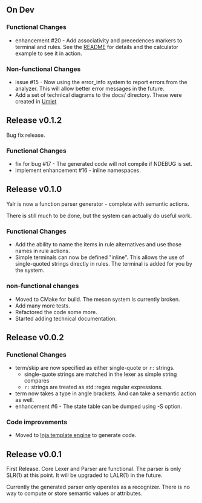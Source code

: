 ## On Dev

### Functional Changes

- enhancement #20 - Add associativity and precedences markers to terminal and
  rules. See the [README](Readme.md) for details and the calculator example to
  see it in action.

### Non-functional Changes

- issue #15 - Now using the error_info system to report errors from the
  analyzer. This will allow better error messages in the future.
- Add a set of technical diagrams to the docs/ directory. These were created in
  [Umlet](http://www.umlet.com)

## Release v0.1.2

Bug fix release.

### Functional Changes

- fix for bug #17 - The generated code will not compile if NDEBUG is set.
- implement enhancement #16 - inline namespaces.

## Release v0.1.0

Yalr is now a function parser generator - complete with semantic actions.

There is still much to be done, but the system can actually do useful work.

### Functional Changes
- Add the ability to name the items in rule alternatives and use those names in rule actions.
- Simple terminals can now be defined "inline". This allows the use of
  single-quoted strings directly in rules. The terminal is added for you by the
  system.

### non-functional changes
- Moved to CMake for build. The meson system is currently broken.
- Add many more tests.
- Refactored the code some more.
- Started adding technical documentation.

## Release v0.0.2

### Functional Changes
- term/skip are now specified as either single-quote or `r:` strings.
    - single-quote strings are matched in the lexer as simple string compares
    - `r:` strings are treated as std::regex regular expressions.
- term now takes a type in angle brackets. And can take a semantic action as
  well.
- enhancement #6 - The state table can be dumped using -S option.

### Code improvements
- Moved to [Inja template engine](https://github.com/pantor/inja) to generate
  code.

## Release v0.0.1

First Release. Core Lexer and Parser are functional. The parser is only SLR(1)
at this point. It will be upgraded to LALR(1) in the future.

Currently the generated parser only operates as a recognizer. There is no way
to compute or store semantic values or attributes.
